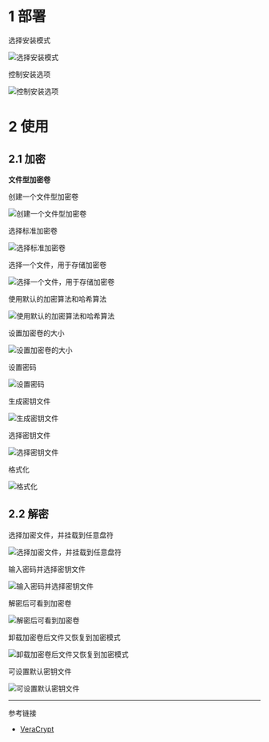 # 1 部署

选择安装模式

![选择安装模式](./../../../../../../images/VeraCrypt/%E9%80%89%E6%8B%A9%E5%AE%89%E8%A3%85%E6%A8%A1%E5%BC%8F.png)

控制安装选项

![控制安装选项](./../../../../../../images/VeraCrypt/%E6%8E%A7%E5%88%B6%E5%AE%89%E8%A3%85%E9%80%89%E9%A1%B9.png)

# 2 使用

## 2.1 加密

**文件型加密卷**

创建一个文件型加密卷

![创建一个文件型加密卷](./../../../../../../images/VeraCrypt/%E5%88%9B%E5%BB%BA%E4%B8%80%E4%B8%AA%E6%96%87%E4%BB%B6%E5%9E%8B%E5%8A%A0%E5%AF%86%E5%8D%B7.png)

选择标准加密卷

![选择标准加密卷](./../../../../../../images/VeraCrypt/%E9%80%89%E6%8B%A9%E6%A0%87%E5%87%86%E5%8A%A0%E5%AF%86%E5%8D%B7.png)

选择一个文件，用于存储加密卷

![选择一个文件，用于存储加密卷](./../../../../../../images/VeraCrypt/%E9%80%89%E6%8B%A9%E4%B8%80%E4%B8%AA%E6%96%87%E4%BB%B6%EF%BC%8C%E7%94%A8%E4%BA%8E%E5%AD%98%E5%82%A8%E5%8A%A0%E5%AF%86%E5%8D%B7.png)

使用默认的加密算法和哈希算法

![使用默认的加密算法和哈希算法](./../../../../../../images/VeraCrypt/%E4%BD%BF%E7%94%A8%E9%BB%98%E8%AE%A4%E7%9A%84%E5%8A%A0%E5%AF%86%E7%AE%97%E6%B3%95%E5%92%8C%E5%93%88%E5%B8%8C%E7%AE%97%E6%B3%95.png)

设置加密卷的大小

![设置加密卷的大小](./../../../../../../images/VeraCrypt/%E8%AE%BE%E7%BD%AE%E5%8A%A0%E5%AF%86%E5%8D%B7%E7%9A%84%E5%A4%A7%E5%B0%8F.png)

设置密码

![设置密码](./../../../../../../images/VeraCrypt/%E8%AE%BE%E7%BD%AE%E5%AF%86%E7%A0%81.png)

生成密钥文件

![生成密钥文件](./../../../../../../images/VeraCrypt/%E7%94%9F%E6%88%90%E5%AF%86%E9%92%A5%E6%96%87%E4%BB%B6.png)

选择密钥文件

![选择密钥文件](./../../../../../../images/VeraCrypt/%E9%80%89%E6%8B%A9%E5%AF%86%E9%92%A5%E6%96%87%E4%BB%B6.png)

格式化

![格式化](./../../../../../../images/VeraCrypt/%E6%A0%BC%E5%BC%8F%E5%8C%96.png)

## 2.2 解密

选择加密文件，并挂载到任意盘符

![选择加密文件，并挂载到任意盘符](./../../../../../../images/VeraCrypt/%E9%80%89%E6%8B%A9%E5%8A%A0%E5%AF%86%E6%96%87%E4%BB%B6%EF%BC%8C%E5%B9%B6%E6%8C%82%E8%BD%BD%E5%88%B0%E4%BB%BB%E6%84%8F%E7%9B%98%E7%AC%A6.png)

输入密码并选择密钥文件

![输入密码并选择密钥文件](./../../../../../../images/VeraCrypt/%E8%BE%93%E5%85%A5%E5%AF%86%E7%A0%81%E5%B9%B6%E9%80%89%E6%8B%A9%E5%AF%86%E9%92%A5%E6%96%87%E4%BB%B6.png)

解密后可看到加密卷

![解密后可看到加密卷](./../../../../../../images/VeraCrypt/%E8%A7%A3%E5%AF%86%E5%90%8E%E5%8F%AF%E7%9C%8B%E5%88%B0%E5%8A%A0%E5%AF%86%E5%8D%B7.png)

卸载加密卷后文件又恢复到加密模式

![卸载加密卷后文件又恢复到加密模式](./../../../../../../images/VeraCrypt/%E5%8D%B8%E8%BD%BD%E5%8A%A0%E5%AF%86%E5%8D%B7%E5%90%8E%E6%96%87%E4%BB%B6%E5%8F%88%E6%81%A2%E5%A4%8D%E5%88%B0%E5%8A%A0%E5%AF%86%E6%A8%A1%E5%BC%8F.png)

可设置默认密钥文件

![可设置默认密钥文件](./../../../../../../images/VeraCrypt/%E5%8F%AF%E8%AE%BE%E7%BD%AE%E9%BB%98%E8%AE%A4%E5%AF%86%E9%92%A5%E6%96%87%E4%BB%B6.png)

---

参考链接

- [VeraCrypt](https://www.veracrypt.fr/en/Home.html)